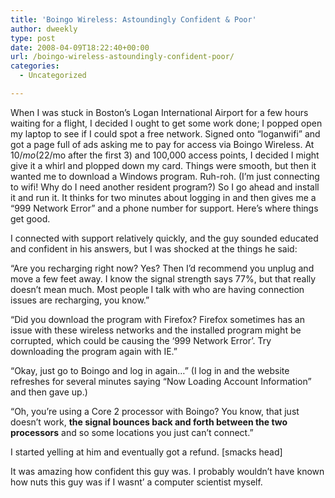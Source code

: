 ```yaml
---
title: 'Boingo Wireless: Astoundingly Confident & Poor'
author: dweekly
type: post
date: 2008-04-09T18:22:40+00:00
url: /boingo-wireless-astoundingly-confident-poor/
categories:
  - Uncategorized

---
```

When I was stuck in Boston&#8217;s Logan International Airport for a few hours waiting for a flight, I decided I ought to get some work done; I popped open my laptop to see if I could spot a free network. Signed onto &#8220;loganwifi&#8221; and got a page full of ads asking me to pay for access via Boingo Wireless. At $10/mo ($22/mo after the first 3) and 100,000 access points, I decided I might give it a whirl and plopped down my card. Things were smooth, but then it wanted me to download a Windows program. Ruh-roh. (I&#8217;m just connecting to wifi! Why do I need another resident program?) So I go ahead and install it and run it. It thinks for two minutes about logging in and then gives me a &#8220;999 Network Error&#8221; and a phone number for support. Here&#8217;s where things get good.

I connected with support relatively quickly, and the guy sounded educated and confident in his answers, but I was shocked at the things he said:

&#8220;Are you recharging right now? Yes? Then I&#8217;d recommend you unplug and move a few feet away. I know the signal strength says 77%, but that really doesn&#8217;t mean much. Most people I talk with who are having connection issues are recharging, you know.&#8221;

&#8220;Did you download the program with Firefox? Firefox sometimes has an issue with these wireless networks and the installed program might be corrupted, which could be causing the &#8216;999 Network Error&#8217;. Try downloading the program again with IE.&#8221;

&#8220;Okay, just go to Boingo and log in again&#8230;&#8221; (I log in and the website refreshes for several minutes saying &#8220;Now Loading Account Information&#8221; and then gave up.)

&#8220;Oh, you&#8217;re using a Core 2 processor with Boingo? You know, that just doesn&#8217;t work, **the signal bounces back and forth between the two processors** and so some locations you just can&#8217;t connect.&#8221;

I started yelling at him and eventually got a refund. [smacks head]

It was amazing how confident this guy was. I probably wouldn&#8217;t have known how nuts this guy was if I wasnt&#8217; a computer scientist myself.
